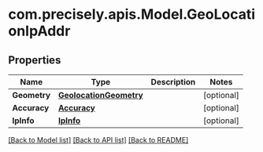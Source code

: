 
# com.precisely.apis.Model.GeoLocationIpAddr

## Properties

Name | Type | Description | Notes
------------ | ------------- | ------------- | -------------
**Geometry** | [**GeolocationGeometry**](GeolocationGeometry.md) |  | [optional] 
**Accuracy** | [**Accuracy**](Accuracy.md) |  | [optional] 
**IpInfo** | [**IpInfo**](IpInfo.md) |  | [optional] 

[[Back to Model list]](../README.md#documentation-for-models)
[[Back to API list]](../README.md#documentation-for-api-endpoints)
[[Back to README]](../README.md)

